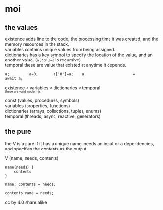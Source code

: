 # moi

## the values
existence adds line to the code, the processing time it was created, and the memory resources in the stack.\
variables contains unique values from being assigned.\
dictionaries has a key symbol to specify the location of the value, and an another value. (`a['0']=a` is recursive)\
temporal these are value that existed at anytime it depends.

    a;         a=0;       a['0']=a;    a                      =                                               await a;
existence < variables < dictionaries < temporal\
<sup><sub>these are valid modern js</sub></sup>

const (values, procedures, symbols)\
variables (properties, functions)\
dictionaries (arrays, collections, tuples, enums)\
temporal (threads, async, reactive, generators)

## the pure
the V is a pure if it has a unique name, needs an input or a dependencies, and specifies the contents as the output.

V (name, needs, contents)

    name(needs) {
        contents
    }
    
    name: contents = needs;
    
    contents name = needs;
    
    
cc by 4.0 share alike
